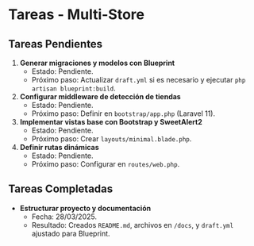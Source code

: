 # Tareas - Multi-Store

## Tareas Pendientes
1. **Generar migraciones y modelos con Blueprint**
   - Estado: Pendiente.
   - Próximo paso: Actualizar `draft.yml` si es necesario y ejecutar `php artisan blueprint:build`.
2. **Configurar middleware de detección de tiendas**
   - Estado: Pendiente.
   - Próximo paso: Definir en `bootstrap/app.php` (Laravel 11).
3. **Implementar vistas base con Bootstrap y SweetAlert2**
   - Estado: Pendiente.
   - Próximo paso: Crear `layouts/minimal.blade.php`.
4. **Definir rutas dinámicas**
   - Estado: Pendiente.
   - Próximo paso: Configurar en `routes/web.php`.

## Tareas Completadas
- **Estructurar proyecto y documentación**
  - Fecha: 28/03/2025.
  - Resultado: Creados `README.md`, archivos en `/docs`, y `draft.yml` ajustado para Blueprint.